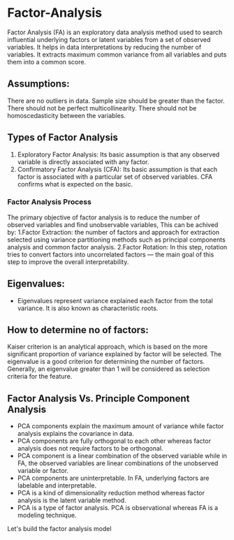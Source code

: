 # Factor-Analysis

Factor Analysis (FA) is an exploratory data analysis method used to search influential underlying factors or latent variables from a set of observed variables. It helps in data interpretations by reducing the number of variables. It extracts maximum common variance from all variables and puts them into a common score.

## Assumptions:
  There are no outliers in data.
  Sample size should be greater than the factor.
  There should not be perfect multicollinearity.
  There should not be homoscedasticity between the variables.

## Types of Factor Analysis
1. Exploratory Factor Analysis: Its basic assumption is that any observed variable is directly associated with any factor.
2. Confirmatory Factor Analysis (CFA): Its basic assumption is that each factor is associated with a particular set of observed variables. CFA confirms what is expected on the basic.

### Factor Analysis Process
The primary objective of factor analysis is to reduce the number of observed variables and find unobservable variables, This can be achived by:
1.Factor Extraction: the number of factors and approach for extraction selected using variance partitioning methods such as principal components analysis and common factor analysis.
2.Factor Rotation:  In this step, rotation tries to convert factors into uncorrelated factors — the main goal of this step to improve the overall interpretability.

## Eigenvalues:
- Eigenvalues represent variance explained each factor from the total variance. It is also known as characteristic roots.

## How to determine no of factors:
Kaiser criterion is an analytical approach, which is based on the more significant proportion of variance explained by factor will be selected. The eigenvalue is a good criterion for determining the number of factors. Generally, an eigenvalue greater than 1 will be considered as selection criteria for the feature.

## Factor Analysis Vs. Principle Component Analysis
  - PCA components explain the maximum amount of variance while factor analysis explains the covariance in data.
  - PCA components are fully orthogonal to each other whereas factor analysis does not require factors to be orthogonal.
  - PCA component is a linear combination of the observed variable while in FA, the observed variables are linear combinations of the unobserved variable or factor.
  - PCA components are uninterpretable. In FA, underlying factors are labelable and interpretable.
  - PCA is a kind of dimensionality reduction method whereas factor analysis is the latent variable method.
  - PCA is a type of factor analysis. PCA is observational whereas FA is a modeling technique.
 
Let's build the factor analysis model
